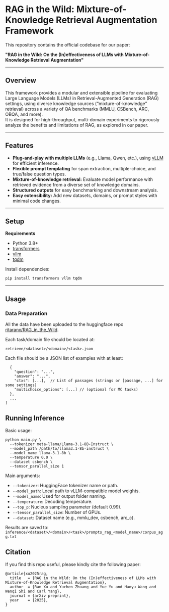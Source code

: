 # RAG in the Wild: Mixture-of-Knowledge Retrieval Augmentation Framework

This repository contains the official codebase for our paper:

**"RAG in the Wild: On the (In)effectiveness of LLMs with Mixture-of-Knowledge Retrieval Augmentation"**  

---

## Overview

This framework provides a modular and extensible pipeline for evaluating Large Language Models (LLMs) in Retrieval-Augmented Generation (RAG) settings, using diverse knowledge sources (“mixture-of-knowledge” retrieval) across a variety of QA benchmarks (MMLU, CSBench, ARC, OBQA, and more).  
It is designed for high-throughput, multi-domain experiments to rigorously analyze the benefits and limitations of RAG, as explored in our paper.

---

## Features

- **Plug-and-play with multiple LLMs** (e.g., Llama, Qwen, etc.), using [vLLM](https://github.com/vllm-project/vllm) for efficient inference.
- **Flexible prompt templating** for span extraction, multiple-choice, and true/false question types.
- **Mixture-of-knowledge retrieval:** Evaluate model performance with retrieved evidence from a diverse set of knowledge domains.
- **Structured outputs** for easy benchmarking and downstream analysis.
- **Easy extensibility:** Add new datasets, domains, or prompt styles with minimal code changes.

---

## Setup

**Requirements**
- Python 3.8+
- [transformers](https://github.com/huggingface/transformers)
- [vllm](https://github.com/vllm-project/vllm)
- [tqdm](https://github.com/tqdm/tqdm)

Install dependencies:
```bash
pip install transformers vllm tqdm
```
--- 

## Usage

### Data Preparation

All the data have been uploaded to the huggingface repo [ritaranx/RAG_in_the_Wild](https://huggingface.co/datasets/ritaranx/RAG_in_the_Wild).


Each task/domain file should be located at:

```retrieve/<dataset>/<domain>/<task>.json```

Each file should be a JSON list of examples with at least:

```[
  {
    "question": "...",
    "answer": "...",
    "ctxs": [...],  // List of passages (strings or [passage, ...] for some settings)
    "multichoice_options": [...] // (optional for MC tasks)
  },
  ...
]
```

## Running Inference
Basic usage:
```
python main.py \
  --tokenizer meta-llama/Llama-3.1-8B-Instruct \
  --model_path /path/to/llama3.1-8b-instruct \
  --model_name llama-3.1-8b \
  --temperature 0.0 \
  --dataset csbench \
  --tensor_parallel_size 1
```

Main arguments:
- ```--tokenizer```: HuggingFace tokenizer name or path.
- ```--model_path```: Local path to vLLM-compatible model weights.
- ```--model_name```: Used for output folder naming.
- ```--temperature```: Decoding temperature.
- ```--top_p```: Nucleus sampling parameter (default 0.99).
- ```--tensor_parallel_size```: Number of GPUs.
- ```--dataset```: Dataset name (e.g., mmlu_dev, csbench, arc_c).

Results are saved to:
```inference/<dataset>/<domain>/<task>/prompts_rag_<model_name>/corpus_agg.txt```


## Citation
If you find this repo useful, please kindly cite the following paper:
```
@article{xu2025rag,
  title   = {RAG in the Wild: On the (In)effectiveness of LLMs with Mixture-of-Knowledge Retrieval Augmentation},
  author  = {Ran Xu and Yuchen Zhuang and Yue Yu and Haoyu Wang and Wenqi Shi and Carl Yang},
  journal = {arXiv preprint},
  year    = {2025},
}
```
